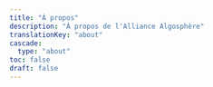 ```yaml
---
title: "À propos"
description: "À propos de l'Alliance Algosphère"
translationKey: "about"
cascade:
  type: "about"
toc: false
draft: false
---
```

